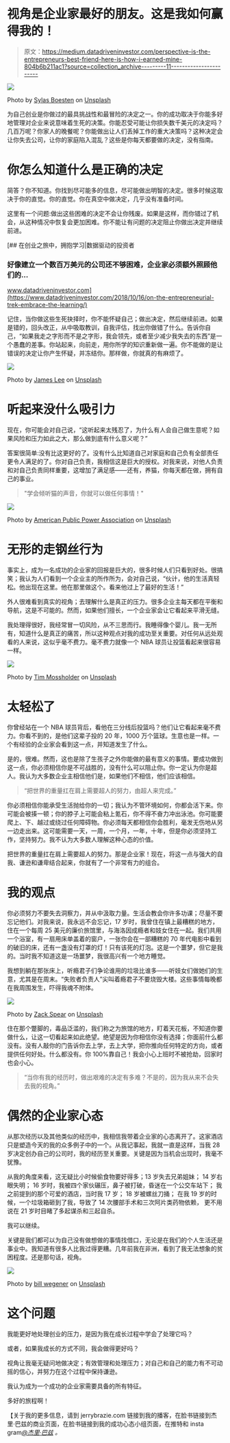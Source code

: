 # 视角是企业家最好的朋友。这是我如何赢得我的！

> 原文：<https://medium.datadriveninvestor.com/perspective-is-the-entrepreneurs-best-friend-here-is-how-i-earned-mine-804b6b211ac1?source=collection_archive---------11----------------------->

![](img/c5133013f5d13e69c9e4f4426c6aa0d5.png)

Photo by [Sylas Boesten](https://unsplash.com/@fathomfilms?utm_source=unsplash&utm_medium=referral&utm_content=creditCopyText) on [Unsplash](https://unsplash.com/s/photos/risk?utm_source=unsplash&utm_medium=referral&utm_content=creditCopyText)

为自己创业是你做过的最具挑战性和最冒险的决定之一。你的成功取决于你能多好地管理对企业来说意味着生死的决策。你能忍受可能让你损失数千美元的决定吗？几百万呢？你家人的晚餐呢？你能做出让人们丢掉工作的重大决策吗？这种决定会让你失去公司，让你的家庭陷入混乱？这些是你每天都要做的决定，没有指南。

# 你怎么知道什么是正确的决定

简答？你不知道。你找到尽可能多的信息，尽可能做出明智的决定。很多时候这取决于你的直觉。你的直觉。你在真空中做决定，几乎没有准备时间。

这里有一个问题:做出这些困难的决定不会让你残废。如果是这样，而你错过了机会，从这种情况中恢复会更加困难。你不能让有问题的决定阻止你做出决定并继续前进。

[](https://www.datadriveninvestor.com/2018/10/16/on-the-entrepreneurial-trek-embrace-the-learning/) [## 在创业之旅中，拥抱学习|数据驱动的投资者

### 好像建立一个数百万美元的公司还不够困难，企业家必须额外照顾他们的…

www.datadriveninvestor.com](https://www.datadriveninvestor.com/2018/10/16/on-the-entrepreneurial-trek-embrace-the-learning/) 

记住，当你做这些生死抉择时，你不能怀疑自己；做出决定，然后继续前进。如果是错的，回头改正，从中吸取教训，自我评估，找出你做错了什么。告诉你自己，“如果我走之字形而不是之字形，我会领先，或者至少减少我失去的东西”是一个愚蠢的差事。你站起来，向前走，用你所学的知识重新做一遍。你不能做的是让错误的决定让你产生怀疑，并冻结你。那样做，你就真的有麻烦了。

![](img/c7addebe635bb3af17eb7d7e30678da5.png)

Photo by [James Lee](https://unsplash.com/@picsbyjameslee?utm_source=unsplash&utm_medium=referral&utm_content=creditCopyText) on [Unsplash](https://unsplash.com/s/photos/what-the-hell?utm_source=unsplash&utm_medium=referral&utm_content=creditCopyText)

# 听起来没什么吸引力

现在，你可能会对自己说，“这听起来太残忍了，为什么有人会自己做生意呢？如果风险和压力如此之大，那么做到底有什么意义呢？”

答案很简单:没有比这更好的了。没有什么比知道自己对家庭和自己负有全部责任更令人满足的了。你对自己负责，我相信这是巨大的授权。对我来说，对他人负责和对自己负责同样重要，这增加了满足感——还有，养猫，你每天都在做，拥有自己的事业。

> "学会倾听猫的声音，你就可以做任何事情！"

![](img/a56da879deb13fd77f4f970ae81bf667.png)

Photo by [American Public Power Association](https://unsplash.com/@publicpowerorg?utm_source=unsplash&utm_medium=referral&utm_content=creditCopyText) on [Unsplash](https://unsplash.com/s/photos/man-on-wire?utm_source=unsplash&utm_medium=referral&utm_content=creditCopyText)

# 无形的走钢丝行为

事实上，成为一名成功的企业家的回报是巨大的，很多时候人们只看到好处。很搞笑；我认为人们看到一个企业主的所作所为，会对自己说，“伙计，他的生活真轻松。他出现在这里。他在那里做这个。看来他过上了最好的生活！”

外人很难看到真实的视角；去理解什么是真正的压力。很多企业主每天都在平衡和导航，这是不可能的。然而，如果他们擅长，一个企业家会让它看起来平滑无缝。

我处理得很好，我经常冒一切风险，从不三思而行。我睡得像个婴儿。我一无所有，知道什么是真正的痛苦，所以这种观点对我的成功至关重要。对任何从远处观看的人来说，这似乎毫不费力。毫不费力就像一个 NBA 球员让投篮看起来很容易一样。

![](img/17a1368ff7fd74622feb63f7638d5e0d.png)

Photo by [Tim Mossholder](https://unsplash.com/@timmossholder?utm_source=unsplash&utm_medium=referral&utm_content=creditCopyText) on [Unsplash](https://unsplash.com/s/photos/basketball?utm_source=unsplash&utm_medium=referral&utm_content=creditCopyText)

# 太轻松了

你曾经站在一个 NBA 球员背后，看他在三分线后投篮吗？他们让它看起来毫不费力。你看不到的，是他们这辈子投的 20 年，1000 万个篮球。生意也是一样。一个有经验的企业家会看到这一点，并知道发生了什么。

是的，很难。然而，这也是除了生孩子之外你能做的最有意义的事情。要成功做到这一点，你必须相信你是不可战胜的，没有什么可以阻止你。你一定认为你是超人。我认为大多数企业主相信他们是，如果他们不相信，他们应该相信。

> “把世界的重量扛在肩上需要超人的努力，由超人来完成。”

你必须相信你能承受生活抛给你的一切；我认为不管环境如何，你都会活下来。你可能会被揍一顿；你的脖子上可能会粘上氪石，你不得不奋力冲出泳池。你可能要爬上、下、越过或绕过任何障碍物。你必须每天都相信你会胜利，毫发无伤地从另一边走出来。这可能需要一天，一周，一个月，一年，十年，但是你必须坚持工作，坚持努力。我不认为大多数人理解这种心态的价值。

把世界的重量扛在肩上需要超人的努力。那是企业家！现在，将这一点与强大的自我、谦逊和谦卑结合起来，你就有了一个非常有力的组合。

# 我的观点

你必须努力不要失去洞察力，并从中汲取力量。生活会教会你许多功课；尽量不要忘记他们。对我来说，我永远不会忘记，17 岁时，我曾住在镇上最糟糕的地方，住在一个每周 25 美元的廉价旅馆里，与海洛因成瘾者和妓女住在一起。我们共用一个浴室，有一扇用床单盖着的窗户，一张你会在一部糟糕的 70 年代电影中看到的破旧的床，还有一盏没有灯罩的灯！只有该死的灯泡。这是一个噩梦，但它是我的。当时我不知道这是一场噩梦，我很高兴有一个地方睡觉。

我想到躺在那张床上，听瘾君子们争论谁用的垃圾比谁多——听妓女们做她们的生意，尤其是在周末。“失败者负责人”尖叫着瘾君子不要烧毁大楼。这些事情每晚都在我周围发生，吓得我魂不附体。

![](img/623f29fad0f4572fdb4f0452810a6011.png)

Photo by [Zack Spear](https://unsplash.com/@zackspear?utm_source=unsplash&utm_medium=referral&utm_content=creditCopyText) on [Unsplash](https://unsplash.com/s/photos/old-hotel?utm_source=unsplash&utm_medium=referral&utm_content=creditCopyText)

住在那个蹩脚的，毒品泛滥的，我们称之为旅馆的地方，盯着天花板，不知道你要做什么，让这一切看起来如此绝望。绝望是因为你相信你没有选择；你面前什么都没有。没有人敲你的门告诉你去上学，去上大学，把你推向任何特定的方向，或者提供任何好处。什么都没有。你 100%靠自己！我会小心上班时不被抢劫，回家时也会小心。

> “当你有我的经历时，做出艰难的决定有多难？不是的，因为我从来不会失去我的视角。”

# 偶然的企业家心态

从那次经历以及其他类似的经历中，我相信我带着企业家的心态离开了。这家酒店只是塑造今天的我的众多例子中的一个。从我记事起，我就一直是这样，当我 28 岁决定创办自己的公司时，我的经历至关重要。关键是因为当机会出现时，我毫不犹豫。

从我的角度来看，这无疑比小时候偷食物要好得多；13 岁失去兄弟姐妹；
14 岁右眼失明；
16 岁时，我被四个家伙碾压，鼻子被打破，昏迷在一个公交车站下；
我之前提到的那个可爱的酒店，当时我 17 岁；
18 岁被螺丝刀捅；
在我 19 岁的时候，一个垃圾箱砸到了我，导致了 14 次腰部手术和三次阿片类药物依赖，
更不用说在 21 岁时目睹了多起谋杀和三起自杀。

我可以继续。

关键是我们都可以为自己没有做想做的事情找借口，无论是在我们的个人生活还是事业中。我知道有很多人比我过得更糟。几年前我在非洲，看到了我无法想象的贫困程度。还是那句话，视角。

![](img/e8debb97602ce3d4ebcf23a0d254342a.png)

Photo by [bill wegener](https://unsplash.com/@wegenerb?utm_source=unsplash&utm_medium=referral&utm_content=creditCopyText) on [Unsplash](https://unsplash.com/s/photos/africa-slums?utm_source=unsplash&utm_medium=referral&utm_content=creditCopyText)

# 这个问题

我能更好地处理创业的压力，是因为我在成长过程中学会了处理它吗？

或者，如果我成长的方式不同，我会做得更好吗？

视角让我毫无疑问地做决定；有效管理和处理压力；对自己和自己的能力有不可动摇的信心，并努力在这个过程中保持谦逊。

我认为成为一个成功的企业家需要具备的所有特征。

多好的旅程啊！

【关于我的更多信息，请到 jerrybrazie.com 链接到我的播客，在脸书链接到杰里·巴兹的商业页面，在脸书链接到我的成功心态小组页面，在推特和 insta gram[*@杰里·巴兹*](http://twitter.com/jerrybrazie) *。*